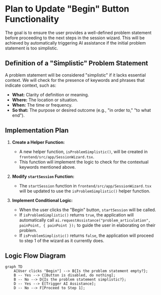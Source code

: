 # Plan to Update "Begin" Button Functionality

The goal is to ensure the user provides a well-defined problem statement before proceeding to the next steps in the session wizard. This will be achieved by automatically triggering AI assistance if the initial problem statement is too simplistic.

## Definition of a "Simplistic" Problem Statement

A problem statement will be considered "simplistic" if it lacks essential context. We will check for the presence of keywords and phrases that indicate context, such as:

*   **What:** Clarity of definition or meaning.
*   **Where:** The location or situation.
*   **When:** The time or frequency.
*   **So that:** The purpose or desired outcome (e.g., "in order to," "to what end").

## Implementation Plan

1.  **Create a Helper Function:**
    *   A new helper function, `isProblemSimplistic()`, will be created in `frontend/src/app/SessionWizard.tsx`.
    *   This function will implement the logic to check for the contextual keywords mentioned above.

2.  **Modify `startSession` Function:**
    *   The `startSession` function in `frontend/src/app/SessionWizard.tsx` will be updated to use the `isProblemSimplistic()` helper function.

3.  **Implement Conditional Logic:**
    *   When the user clicks the "Begin" button, `startSession` will be called.
    *   If `isProblemSimplistic()` returns `true`, the application will automatically call `ai.requestAssistance("problem_articulation", painPoint, { painPoint });` to guide the user in elaborating on their problem.
    *   If `isProblemSimplistic()` returns `false`, the application will proceed to step 1 of the wizard as it currently does.

## Logic Flow Diagram

```mermaid
graph TD
    A[User clicks "Begin"] --> B{Is the problem statement empty?};
    B -- Yes --> C[Button is disabled, do nothing];
    B -- No --> D{Is the problem statement simplistic?};
    D -- Yes --> E[Trigger AI Assistance];
    D -- No --> F[Proceed to Step 1];
